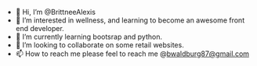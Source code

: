 - 👋 Hi, I’m @BrittneeAlexis
- 👀 I’m interested in wellness, and learning to become an awesome front end developer. 
- 🌱 I’m currently learning bootsrap and python.
- 💞️ I’m looking to collaborate on some retail websites.
- 📫 How to reach me please feel to reach me @bwaldburg87@gmail.com

<!---
BrittneeAlexis/BrittneeAlexis is a ✨ special ✨ repository because its `README.md` (this file) appears on your GitHub profile.
You can click the Preview link to take a look at your changes.
--->
